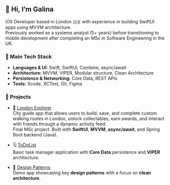 ## 👋 Hi, I’m Galina

iOS Developer based in London 🇬🇧 with experience in building SwiftUI apps using MVVM architecture.  
Previously worked as a systems analyst (5+ years) before transitioning to mobile development after completing an MSc in Software Engineering in the UK.

### 🧰 Main Tech Stack
- **Languages & UI:** Swift, SwiftUI, Combine, async/await
- **Architecture:** MVVM, VIPER, Modular structure, Clean Architecture
- **Persistence & Networking:** Core Data, REST APIs
- **Tools:** Xcode, XCTest, Git, Figma

### 🚀 Projects

- 📍 [London Explorer](https://github.com/galinaabdurashitova/london_explorer_app)  
City guide app that allows users to build, save, and complete custom walking routes in London, unlock collectables, earn awards, and interact with friends through a dynamic activity feed.  
Final MSc project. Built with **SwiftUI**, **MVVM**, **async/await**, and Spring Boot backend (Java).

- 🗒️ [ToDoList](https://github.com/galinaabdurashitova/to_do_list_app)  
Basic task manager application with **Core Data** persistence and **VIPER** architecture.

- 🧠 [Design Patterns](https://github.com/galinaabdurashitova/design_patterns)  
Demo app showcasing key **design patterns** with a focus on **clean architecture**.
